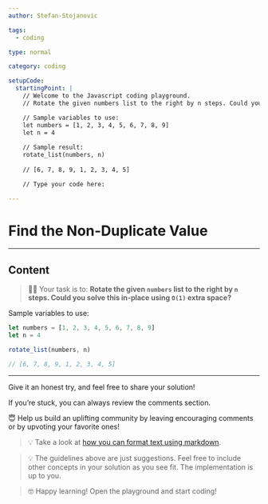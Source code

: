 ```yaml
---
author: Stefan-Stojanovic

tags:
  - coding

type: normal

category: coding

setupCode:
  startingPoint: |
    // Welcome to the Javascript coding playground.
    // Rotate the given numbers list to the right by n steps. Could you solve this in-place using O(1) extra space?

    // Sample variables to use:
    let numbers = [1, 2, 3, 4, 5, 6, 7, 8, 9]
    let n = 4
    
    // Sample result:
    rotate_list(numbers, n)
    
    // [6, 7, 8, 9, 1, 2, 3, 4, 5]

    // Type your code here:

---
```


# Find the Non-Duplicate Value

---

## Content

> 👩‍💻 Your task is to: **Rotate the given `numbers` list to the right by `n` steps. Could you solve this in-place using `O(1)` extra space?**

Sample variables to use:
```javascript
let numbers = [1, 2, 3, 4, 5, 6, 7, 8, 9]
let n = 4

rotate_list(numbers, n)

// [6, 7, 8, 9, 1, 2, 3, 4, 5]
```

---

Give it an honest try, and feel free to share your solution!

If you’re stuck, you can always review the comments section.

😇 Help us build an uplifting community by leaving encouraging comments or by upvoting your favorite ones!

> 💡 Take a look at [how you can format text using markdown](https://www.enki.com/glossary/general/markdown-formatting).

> 💡 The guidelines above are just suggestions. Feel free to include other concepts in your solution as you see fit. The implementation is up to you.

> 🤓 Happy learning! Open the playground and start coding!